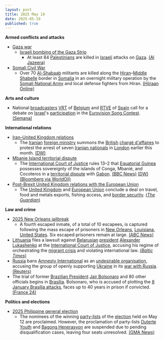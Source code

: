 ```yaml
---
layout: post
title: 2025 May 19
date: 2025-05-19
published: true
---
```



**Armed conflicts and attacks**

* [Gaza war](https://en.wikipedia.org/wiki/Gaza_war "Gaza war")
  + [Israeli bombing of the Gaza Strip](https://en.wikipedia.org/wiki/Israeli_bombing_of_the_Gaza_Strip "Israeli bombing of the Gaza Strip")
    - At least 84 [Palestinians](https://en.wikipedia.org/wiki/Palestinians "Palestinians") are killed in [Israeli](https://en.wikipedia.org/wiki/Israel "Israel") attacks on [Gaza](https://en.wikipedia.org/wiki/Gaza_Strip "Gaza Strip"). [(Al Jazeera)](https://www.aljazeera.com/news/liveblog/2025/5/19/live-israel-kills-144-palestinians-targets-north-gaza-hospital?update=3720832)
* [Somali Civil War](https://en.wikipedia.org/wiki/Somali_Civil_War_%282009%E2%80%93present%29 "Somali Civil War (2009–present)")
  + Over 70 [Al-Shabaab](https://en.wikipedia.org/wiki/Al-Shabaab_%28militant_group%29 "Al-Shabaab (militant group)") militants are killed along the [Hiran](https://en.wikipedia.org/wiki/Hiran%2C_Somalia "Hiran, Somalia")–[Middle Shabelle](https://en.wikipedia.org/wiki/Middle_Shabelle "Middle Shabelle") border in [Somalia](https://en.wikipedia.org/wiki/Somalia "Somalia") in an overnight military operation by the [Somali National Army](https://en.wikipedia.org/wiki/Somali_National_Army "Somali National Army") and local defense fighters from Hiran. [(Hiiraan Online)](https://www.hiiraan.com/news4/2025/May/201565/somali_army_kills_over_70_al_shabaab_militants_in_major_counter_offensive.aspx)

**Arts and culture**

* National [broadcasters](https://en.wikipedia.org/wiki/Broadcasting "Broadcasting") [VRT](https://en.wikipedia.org/wiki/VRT_%28broadcaster%29 "VRT (broadcaster)") of [Belgium](https://en.wikipedia.org/wiki/Belgium "Belgium") and [RTVE](https://en.wikipedia.org/wiki/RTVE "RTVE") of [Spain](https://en.wikipedia.org/wiki/Spain "Spain") call for a debate on [Israel](https://en.wikipedia.org/wiki/Israel "Israel")'s [participation](https://en.wikipedia.org/wiki/Israel_in_the_Eurovision_Song_Contest "Israel in the Eurovision Song Contest") in the [Eurovision Song Contest](https://en.wikipedia.org/wiki/Eurovision_Song_Contest "Eurovision Song Contest"). [(Semana)](https://www.semana.es/television/cadena-belga-vtr-se-une-a-rtve-y-hace-exigencia-a-organizacion-eurovision-uer_2798703)

**International relations**

* [Iran–United Kingdom relations](https://en.wikipedia.org/wiki/Iran%E2%80%93United_Kingdom_relations "Iran–United Kingdom relations")
  + The [Iranian](https://en.wikipedia.org/wiki/Iran "Iran") [foreign ministry](https://en.wikipedia.org/wiki/Ministry_of_Foreign_Affairs_%28Iran%29 "Ministry of Foreign Affairs (Iran)") summons the [British](https://en.wikipedia.org/wiki/Embassy_of_the_United_Kingdom%2C_Tehran "Embassy of the United Kingdom, Tehran") [chargé d'affaires](https://en.wikipedia.org/wiki/Charg%C3%A9_d%27affaires "Chargé d'affaires") to protest the arrest of seven [Iranian nationals](https://en.wikipedia.org/wiki/Iranian_nationality_law "Iranian nationality law") in [London](https://en.wikipedia.org/wiki/London "London") earlier this month. [(DW)](https://www.dw.com/en/iran-summons-british-diplomat-over-arrest-of-nationals/a-72587364)
* [Mbanie Island territorial dispute](https://en.wikipedia.org/wiki/Mbanie_Island#Territorial_dispute "Mbanie Island")
  + The [International Court of Justice](https://en.wikipedia.org/wiki/International_Court_of_Justice "International Court of Justice") rules 13–2 that [Equatorial Guinea](https://en.wikipedia.org/wiki/Equatorial_Guinea "Equatorial Guinea") possesses sovereignty of the islands of Conga, Mbanié, and Cocoteros in a [territorial dispute](https://en.wikipedia.org/wiki/Territorial_dispute "Territorial dispute") with [Gabon](https://en.wikipedia.org/wiki/Gabon "Gabon"). [(BBC News)](https://www.bbc.com/news/articles/ckgq204n1vxo) [(DW)](https://www.dw.com/en/icj-backs-equatorial-guinea-in-gabon-islands-dispute/a-72600756) [(Bloomberg via WorldOil)](https://worldoil.com/news/2025/5/19/equatorial-guinea-wins-rights-to-islands-following-long-dispute-with-gabon/)
* [Post-Brexit United Kingdom relations with the European Union](https://en.wikipedia.org/wiki/Post-Brexit_United_Kingdom_relations_with_the_European_Union "Post-Brexit United Kingdom relations with the European Union")
  + The [United Kingdom](https://en.wikipedia.org/wiki/United_Kingdom "United Kingdom") and [European Union](https://en.wikipedia.org/wiki/European_Union "European Union") conclude a deal on travel, food and metals exports, fishing access, and [border security](https://en.wikipedia.org/wiki/Border_control "Border control"). [(*The Guardian*)](https://www.theguardian.com/politics/2025/may/19/fishing-erasmus-uk-eu-deal-keir-starmer)

**Law and crime**

* [2025 New Orleans jailbreak](https://en.wikipedia.org/wiki/2025_New_Orleans_jailbreak "2025 New Orleans jailbreak")
  + A fourth escaped inmate, of a total of 10 escapees, is captured following the mass escape of prisoners in [New Orleans](https://en.wikipedia.org/wiki/New_Orleans "New Orleans"), [Louisiana](https://en.wikipedia.org/wiki/Louisiana "Louisiana"), [United States](https://en.wikipedia.org/wiki/United_States "United States"). Six escaped prisoners remain at large. [(ABC News)](https://abcnews.go.com/amp/US/11-men-escape-new-orleans-jail-considered-armed/story?id=121879077)
* [Lithuania](https://en.wikipedia.org/wiki/Lithuania "Lithuania") files a lawsuit against [Belarusian](https://en.wikipedia.org/wiki/Belarus "Belarus") [president](https://en.wikipedia.org/wiki/President_of_Belarus "President of Belarus") [Alexander Lukashenko](https://en.wikipedia.org/wiki/Alexander_Lukashenko "Alexander Lukashenko") at the [International Court of Justice](https://en.wikipedia.org/wiki/International_Court_of_Justice "International Court of Justice"), accusing his regime of orchestrating the [migrant crisis](https://en.wikipedia.org/wiki/Belarus%E2%80%93European_Union_border_crisis "Belarus–European Union border crisis") and violating international law. [(*Baltic Times*)](https://www.baltictimes.com/lithuania_takes_belarus_to_hague_court_over_migrant_crisis_triggered_by_lukashenko_regime/)
* [Russia](https://en.wikipedia.org/wiki/Russia "Russia") bans [Amnesty International](https://en.wikipedia.org/wiki/Amnesty_International "Amnesty International") as an [undesirable organisation](https://en.wikipedia.org/wiki/Russian_undesirable_organizations_law "Russian undesirable organizations law"), accusing the group of openly supporting [Ukraine](https://en.wikipedia.org/wiki/Ukraine "Ukraine") in its [war with Russia](https://en.wikipedia.org/wiki/Russo-Ukrainian_War "Russo-Ukrainian War"). [(Reuters)](https://www.reuters.com/world/russia-bans-amnesty-international-undesirable-organisation-ifax-says-2025-05-19/)
* The trial of former [Brazilian President](https://en.wikipedia.org/wiki/Brazilian_President "Brazilian President") [Jair Bolsonaro](https://en.wikipedia.org/wiki/Jair_Bolsonaro "Jair Bolsonaro") and 80 other officials begins in [Brasília](https://en.wikipedia.org/wiki/Bras%C3%ADlia "Brasília"). Bolsonaro, who is accused of plotting the [8 January Brasília attacks](https://en.wikipedia.org/wiki/8_January_Bras%C3%ADlia_attacks "8 January Brasília attacks"), faces up to 40 years in prison if convicted. [(France 24)](https://www.france24.com/en/live-news/20250519-bolsonaro-s-trial-on-coup-charges-to-begin-in-brazil)

**Politics and elections**

* [2025 Philippine general election](https://en.wikipedia.org/wiki/2025_Philippine_general_election "2025 Philippine general election")
  + The nominees of the winning [party-lists](https://en.wikipedia.org/wiki/Party-list_representation_in_the_House_of_Representatives_of_the_Philippines "Party-list representation in the House of Representatives of the Philippines") of the [election](https://en.wikipedia.org/wiki/2025_Philippine_House_of_Representatives_elections#Party-list_election_2 "2025 Philippine House of Representatives elections") held on May 12 are proclaimed. However, the proclamation of party-lists [Duterte Youth](https://en.wikipedia.org/wiki/Duterte_Youth "Duterte Youth") and [Bagong Henerasyon](https://en.wikipedia.org/wiki/Bagong_Henerasyon "Bagong Henerasyon") are suspended due to pending disqualification cases, leaving four seats unresolved. [(GMA News)](https://www.gmanetwork.com/news/topstories/nation/946634/52-party-list-groups-proclaimed-as-eleksyon-2025-winners/story/)
